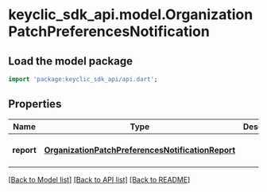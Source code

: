 # keyclic_sdk_api.model.OrganizationPatchPreferencesNotification

## Load the model package
```dart
import 'package:keyclic_sdk_api/api.dart';
```

## Properties
Name | Type | Description | Notes
------------ | ------------- | ------------- | -------------
**report** | [**OrganizationPatchPreferencesNotificationReport**](OrganizationPatchPreferencesNotificationReport.md) |  | [optional] [default to null]

[[Back to Model list]](../README.md#documentation-for-models) [[Back to API list]](../README.md#documentation-for-api-endpoints) [[Back to README]](../README.md)


